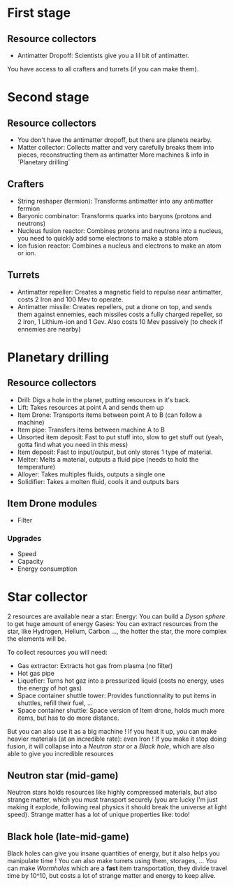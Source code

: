 # First stage 
## Resource collectors

- Antimatter Dropoff: Scientists give you a lil bit of antimatter.

You have access to all crafters and turrets (if you can make them).

# Second stage

## Resource collectors

- You don't have the antimatter dropoff, but there are planets nearby.
- Matter collector: Collects matter and very carefully breaks them into pieces, reconstructing them as antimatter
More machines & info in ´Planetary drilling´

## Crafters

- String reshaper (fermion): Transforms antimatter into any antimatter fermion
- Baryonic combinator: Transforms quarks into baryons (protons and neutrons)
- Nucleus fusion reactor: Combines protons and neutrons into a nucleus, you need to quickly add some electrons to make a stable atom
- Ion fusion reactor: Combines a nucleus and electrons to make an atom or ion.


## Turrets

- Antimatter repeller: Creates a magnetic field to repulse near antimatter, costs 2 Iron and 100 Mev to operate.
- Antimatter missile: Creates repellers, put a drone on top, and sends them against ennemies, each missiles costs a fully charged repeller, so 2 Iron, 1 Lithium-ion and 1 Gev. Also costs 10 Mev passively (to check if ennemies are nearby)

# Planetary drilling
## Resource collectors

- Drill: Digs a hole in the planet, putting resources in it's back.
- Lift: Takes resources at point A and sends them up
- Item Drone: Transports items between point A to B (can follow a machine)
- Item pipe: Transfers items between machine A to B
- Unsorted item deposit: Fast to put stuff into, slow to get stuff out (yeah, gotta find what you need in this mess)
- Item deposit: Fast to input/output, but only stores 1 type of material.
- Melter: Melts a material, outputs a fluid pipe (needs to hold the temperature)
- Alloyer: Takes multiples fluids, outputs a single one
- Solidifier: Takes a molten fluid, cools it and outputs bars

## Item Drone modules
- Filter
### Upgrades
- Speed
- Capacity
- Energy consumption

# Star collector
2 resources are available near a star:
Energy: You can build a *Dyson sphere* to get huge amount of energy
Gases: You can extract resources from the star, like Hydrogen, Helium, Carbon ..., the hotter the star, the more complex the elements will be.

To collect resources you will need:
- Gas extractor: Extracts hot gas from plasma (no filter)
- Hot gas pipe
- Liquefier: Turns hot gaz into a pressurized liquid (costs no energy, uses the energy of hot gas)
- Space container shuttle tower: Provides functionnality to put items in shuttles, refill their fuel, ...
- Space container shuttle: Space version of Item drone, holds much more items, but has to do more distance.

But you can also use it as a big machine !
If you heat it up, you can make heavier materials (at an incredible rate): even Iron !
If you make it stop doing fusion, it will collapse into a *Neutron star* or a *Black hole*, which are also able to give you incredible resources

## Neutron star (mid-game)
Neutron stars holds resources like highly compressed materials, but also strange matter, which you must transport securely (you are lucky I'm just making it explode, following real physics it should break the universe at light speed).
Strange matter has a lot of unique properties like:
todo!

## Black hole (late-mid-game)
Black holes can give you insane quantities of energy, but it also helps you manipulate time !
You can also make turrets using them, storages, ...
You can make *Wormholes* which are a **fast** item transportation, they divide travel time by 10^10, but costs a lot of strange matter and energy to keep alive.
